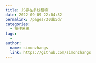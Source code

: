 ```yaml
---
title: JS存在多线程嘛
date: 2022-09-09 22:04:32
permalink: /pages/30db5d/
categories:
  - 操作系统
tags:
  - 
author: 
  name: simonzhangs
  link: https://github.com/simonzhangs
---
```

